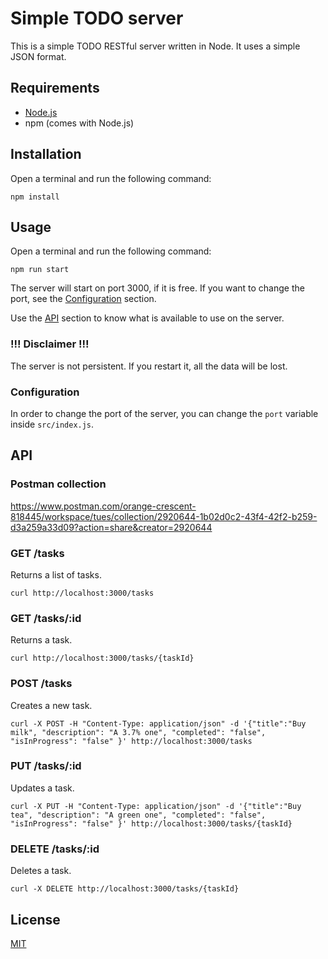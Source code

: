 # Simple TODO server

This is a simple TODO RESTful server written in Node. It uses a simple JSON format.

## Requirements

- [Node.js](https://nodejs.org/en/download/)
- npm (comes with Node.js)

## Installation

  Open a terminal and run the following command:

    npm install

## Usage

  Open a terminal and run the following command:

    npm run start

  The server will start on port 3000, if it is free. If you want to change the port, see the [Configuration](#configuration) section.

  Use the [API](#api) section to know what is available to use on the server.

### !!! Disclaimer !!!

The server is not persistent. If you restart it, all the data will be lost.

### Configuration

In order to change the port of the server, you can change the `port` variable inside `src/index.js`.

## API

### Postman collection

https://www.postman.com/orange-crescent-818445/workspace/tues/collection/2920644-1b02d0c2-43f4-42f2-b259-d3a259a33d09?action=share&creator=2920644

### GET /tasks

Returns a list of tasks.

    curl http://localhost:3000/tasks

### GET /tasks/:id

Returns a task.

    curl http://localhost:3000/tasks/{taskId}

### POST /tasks

Creates a new task.

    curl -X POST -H "Content-Type: application/json" -d '{"title":"Buy milk", "description": "A 3.7% one", "completed": "false", "isInProgress": "false" }' http://localhost:3000/tasks

### PUT /tasks/:id

Updates a task.

    curl -X PUT -H "Content-Type: application/json" -d '{"title":"Buy tea", "description": "A green one", "completed": "false", "isInProgress": "false" }' http://localhost:3000/tasks/{taskId}

### DELETE /tasks/:id

Deletes a task.

    curl -X DELETE http://localhost:3000/tasks/{taskId}

## License

[MIT](./LICENSE)
